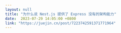 ```yaml
---
layout: null
title: "为什么说 Nest.js 提供了 Express 没有的架构能力"
date:  2023-07-29 14:05:00 +0800
link: "https://juejin.cn/post/7223742591371771964"
---
```

